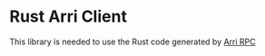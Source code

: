 # Rust Arri Client

This library is needed to use the Rust code generated by [Arri RPC](https://github.com/modiimedia/arri)
